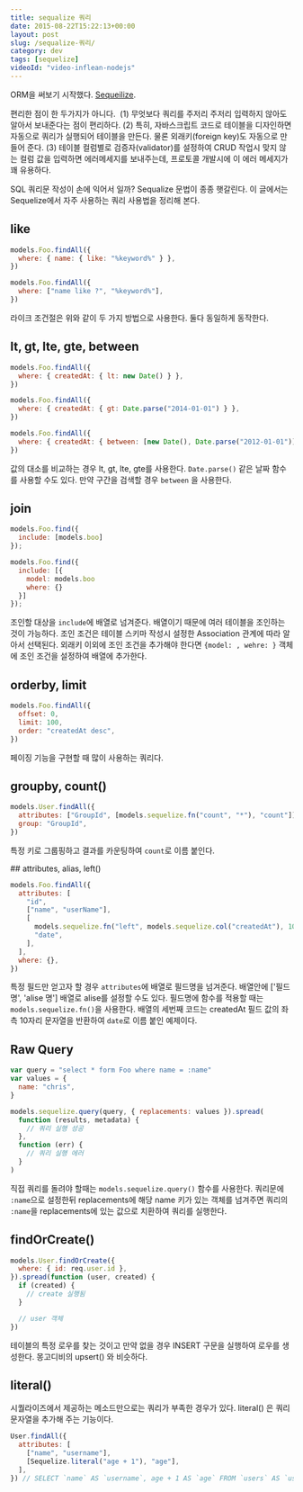 ```yaml
---
title: sequalize 쿼리
date: 2015-08-22T15:22:13+00:00
layout: post
slug: /sequalize-쿼리/
category: dev
tags: [sequelize]
videoId: "video-inflean-nodejs"
---
```


ORM을 써보기 시작했다. <a href="http://sequelize.readthedocs.org/en/latest/">Sequeilize</a>.

편리한 점이 한 두가지가 아니다.  (1) 무엇보다 쿼리를 주저리 주저리 입력하지 않아도 알아서 보내준다는 점이 편리하다. (2) 특히, 자바스크립트 코드로 테이블을 디자인하면 자동으로 쿼리가 실행되어 테이블을 만든다. 물론 외래키(foreign key)도 자동으로 만들어 준다. (3) 테이블 컬럼별로 검증자(validator)를 설정하여 CRUD 작업시 맞지 않는 컬럼 값을 입력하면 에러메세지를 보내주는데, 프로토콜 개발시에 이 에러 메세지가 꽤 유용하다.

SQL 쿼리문 작성이 손에 익어서 일까? Sequalize 문법이 종종 햇갈린다. 이 글에서는 Sequelize에서 자주 사용하는 쿼리 사용법을 정리해 본다.

## like

```javascript
models.Foo.findAll({
  where: { name: { like: "%keyword%" } },
})

models.Foo.findAll({
  where: ["name like ?", "%keyword%"],
})
```

라이크 조건절은 위와 같이 두 가지 방법으로 사용한다. 둘다 동일하게 동작한다.

## lt, gt, lte, gte, between

```javascript
models.Foo.findAll({
  where: { createdAt: { lt: new Date() } },
})

models.Foo.findAll({
  where: { createdAt: { gt: Date.parse("2014-01-01") } },
})

models.Foo.findAll({
  where: { createdAt: { between: [new Date(), Date.parse("2012-01-01")] } },
})
```

값의 대소를 비교하는 경우 lt, gt, lte, gte를 사용한다. `Date.parse()` 같은 날짜 함수를 사용할 수도 있다. 만약 구간을 검색할 경우 `between` 을 사용한다.

## join

```javascript
models.Foo.find({
  include: [models.boo]
});

models.Foo.find({
  include: [{
    model: models.boo
    where: {}
  }]
});
```

조인할 대상을 `include`에 배열로 넘겨준다. 배열이기 때문에 여러 테이블을 조인하는 것이 가능하다. 조인 조건은 테이블 스키마 작성시 설정한 Association 관계에 따라 알아서 선택된다. 외래키 이외에 조인 조건을 추가해야 한다면 `{model: , wehre: }` 객체에 조인 조건을 설정하여 배열에 추가한다.

## orderby, limit

```javascript
models.Foo.findAll({
  offset: 0,
  limit: 100,
  order: "createdAt desc",
})
```

페이징 기능을 구현할 때 많이 사용하는 쿼리다.

## groupby, count()

```javascript
models.User.findAll({
  attributes: ["GroupId", [models.sequelize.fn("count", "*"), "count"]],
  group: "GroupId",
})
```

특정 키로 그룹핑하고 결과를 카운팅하여 `count`로 이름 붙인다.

## attributes, alias, left()

```javascript
models.Foo.findAll({
  attributes: [
    "id",
    ["name", "userName"],
    [
      models.sequelize.fn("left", models.sequelize.col("createdAt"), 10),
      "date",
    ],
  ],
  where: {},
})
```

특정 필드만 얻고자 할 경우 `attributes`에 배열로 필드명을 넘겨준다. 배열안에 ['필드명', 'alise 명'] 배열로 alise를 설정할 수도 있다. 필드명에 함수를 적용할 때는 `models.sequelize.fn()`을 사용한다. 배열의 세번째 코드는 createdAt 필드 값의 좌측 10자리 문자열을 반환하여 `date`로 이름 붙인 예제이다.

## Raw Query

```javascript
var query = "select * form Foo where name = :name"
var values = {
  name: "chris",
}

models.sequelize.query(query, { replacements: values }).spread(
  function (results, metadata) {
    // 쿼리 실행 성공
  },
  function (err) {
    // 쿼리 실행 에러
  }
)
```

직접 쿼리를 돌려야 할때는 `models.sequelize.query()` 함수를 사용한다. 쿼리문에 `:name`으로 설정한뒤 replacements에 해당 name 키가 있는 객체를 넘겨주면 쿼리의 `:name`을 replacements에 있는 값으로 치환하여 쿼리를 실행한다.

## findOrCreate()

```javascript
models.User.findOrCreate({
  where: { id: req.user.id },
}).spread(function (user, created) {
  if (created) {
    // create 실행됨
  }

  // user 객체
})
```

테이블의 특정 로우를 찾는 것이고 만약 없을 경우 INSERT 구문을 실행하여 로우를 생성한다. 몽고디비의 upsert() 와 비슷하다.

## literal()

시퀄라이즈에서 제공하는 메소드만으로는 쿼리가 부족한 경우가 있다.
literal() 은 쿼리 문자열을 추가해 주는 기능이다.

```javascript
User.findAll({
  attributes: [
    ["name", "username"],
    [Sequelize.literal("age + 1"), "age"],
  ],
}) // SELECT `name` AS `username`, age + 1 AS `age` FROM `users` AS `user`
```
